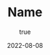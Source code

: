 ---
title: "Name"
date: 2022-08-08
# hero: 
# description: description
menu:
  sidebar:
    name: name
    identifier: name-name
    parent: parent folder name
    weight: 10
tags: ["", "", "", ""]
author: 
  name: Marcus
---
